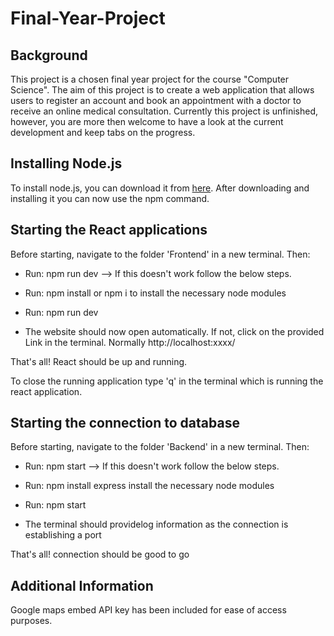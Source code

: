 # Final-Year-Project

Background
----------
This project is a chosen final year project for the course "Computer Science".
The aim of this project is to create a web application that allows users to register an account and book an appointment with a doctor to receive an online medical consultation. Currently this project is unfinished, however, you are more then welcome to have a look at the current development and keep tabs on the progress.

Installing Node.js
------------------
To install node.js, you can download it from [here](https://nodejs.org/en/download). After downloading and installing it you can now use the npm command.

Starting the React applications
-------------------------------
Before starting, navigate to the folder 'Frontend' in a new terminal. Then:

- Run: npm run dev --> If this doesn't work follow the below steps.

- Run: npm install or npm i to install the necessary node modules
- Run: npm run dev

- The website should now open automatically. If not, click on the provided Link in the terminal. Normally http://localhost:xxxx/

That's all! React should be up and running.

To close the running application type 'q' in the terminal which is running the react application.

Starting the connection to database
-------------------------------
Before starting, navigate to the folder 'Backend' in a new terminal. Then:

- Run: npm start --> If this doesn't work follow the below steps.

- Run: npm install express install the necessary node modules
- Run: npm start

- The terminal should providelog information as the connection is establishing a port

That's all! connection should be good to go

Additional Information
----------------------
Google maps embed API key has been included for ease of access purposes.
